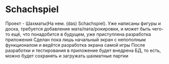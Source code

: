 # Schachspiel
Проект - Шахматы(На нем. (das) Schachspiel). Уже написаны фигуры и доска, требуется добавление мата/пата/рокировки, и может быть чего-то ещё, что понадобится в будущем, уже приступлена разработка приложения
Сделан пока лишь начальный экран с непополным функционалом и ведётся разработка экрана самой игры
После разработки и тестирования в приложение будет внедрена БД, то есть, можно будет сохранять и загружать шахматные партии
